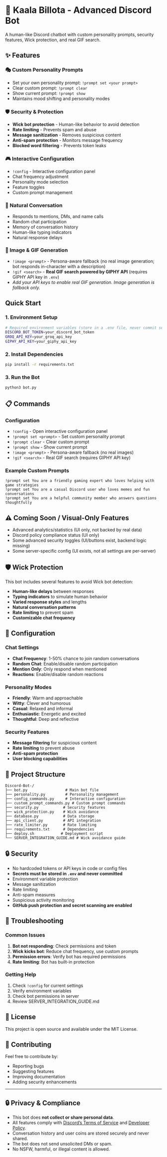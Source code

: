 # 🤖 Kaala Billota - Advanced Discord Bot

A human-like Discord chatbot with custom personality prompts, security features, Wick protection, and real GIF search.

## ✨ Features

### 🎭 Custom Personality Prompts
- Set your own personality prompt: `!prompt set <your prompt>`
- Clear custom prompt: `!prompt clear`
- Show current prompt: `!prompt show`
- Maintains mood shifting and personality modes

### 🛡️ Security & Protection
- **Wick bot protection** - Human-like behavior to avoid detection
- **Rate limiting** - Prevents spam and abuse
- **Message sanitization** - Removes suspicious content
- **Anti-spam protection** - Monitors message frequency
- **Blocked word filtering** - Prevents token leaks

### 🎮 Interactive Configuration
- `!config` - Interactive configuration panel
- Chat frequency adjustment
- Personality mode selection
- Feature toggles
- Custom prompt management

### 💬 Natural Conversation
- Responds to mentions, DMs, and name calls
- Random chat participation
- Memory of conversation history
- Human-like typing indicators
- Natural response delays

### 🎨 Image & GIF Generation
- `!image <prompt>` - Persona-aware fallback (no real image generation; bot responds in-character with a description)
- `!gif <search>` - **Real GIF search powered by GIPHY API** (requires GIPHY API key in `.env`)
- *Add your API keys to enable real GIF generation. Image generation is fallback only.*

##  Quick Start

### 1. Environment Setup
```bash
# Required environment variables (store in a .env file, never commit secrets)
DISCORD_BOT_TOKEN=your_discord_bot_token
GROQ_API_KEY=your_groq_api_key
GIPHY_API_KEY=your_giphy_api_key
```

### 2. Install Dependencies
```bash
pip install -r requirements.txt
```

### 3. Run the Bot
```bash
python3 bot.py
```

## 📋 Commands

### Configuration
- `!config` - Open interactive configuration panel
- `!prompt set <prompt>` - Set custom personality prompt
- `!prompt clear` - Clear custom prompt
- `!prompt show` - Show current prompt
- `!image <prompt>` - Persona-aware fallback (no real images)
- `!gif <search>` - Real GIF search (requires GIPHY API key)

### Example Custom Prompts
```
!prompt set You are a friendly gaming expert who loves helping with game strategies
!prompt set You are a casual Discord user who loves memes and fun conversations
!prompt set You are a helpful community member who answers questions thoughtfully
```

## ⚠️ Coming Soon / Visual-Only Features
- Advanced analytics/statistics (UI only, not backed by real data)
- Discord policy compliance status (UI only)
- Some advanced security toggles (UI/buttons exist, backend logic missing)
- Some server-specific config (UI exists, not all settings are per-server)

## 🛡️ Wick Protection

This bot includes several features to avoid Wick bot detection:

- **Human-like delays** between responses
- **Typing indicators** to simulate human behavior
- **Varied response styles** and lengths
- **Natural conversation patterns**
- **Rate limiting** to prevent spam
- **Customizable chat frequency**

## 🔧 Configuration

### Chat Settings
- **Chat Frequency**: 1-50% chance to join random conversations
- **Random Chat**: Enable/disable random participation
- **Mention Only**: Only respond when mentioned
- **Reactions**: Enable/disable random reactions

### Personality Modes
- **Friendly**: Warm and approachable
- **Witty**: Clever and humorous
- **Casual**: Relaxed and informal
- **Enthusiastic**: Energetic and excited
- **Thoughtful**: Deep and reflective

### Security Features
- **Message filtering** for suspicious content
- **Rate limiting** to prevent abuse
- **Anti-spam protection**
- **User blocking capabilities**

## 📁 Project Structure

```
Discord-Bot-/
├── bot.py                 # Main bot file
├── personality.py         # Personality management
├── config_commands.py     # Interactive configuration
├── custom_prompt_commands.py # Custom prompt commands
├── security.py           # Security features
├── wick_protection.py    # Wick avoidance
├── database.py           # Data storage
├── api_client.py         # API integration
├── rate_limiter.py       # Rate limiting
├── requirements.txt      # Dependencies
├── deploy.sh            # Deployment script
└── SERVER_INTEGRATION_GUIDE.md # Wick avoidance guide
```

## 🔒 Security

- No hardcoded tokens or API keys in code or config files
- **Secrets must be stored in `.env` and never committed**
- Environment variable protection
- Message sanitization
- Rate limiting
- Anti-spam measures
- Suspicious activity monitoring
- **GitHub push protection and secret scanning are enabled**

## 🚨 Troubleshooting

### Common Issues
1. **Bot not responding**: Check permissions and token
2. **Wick kicks bot**: Reduce chat frequency, use custom prompts
3. **Permission errors**: Verify bot has required permissions
4. **Rate limiting**: Bot has built-in protection

### Getting Help
1. Check `!config` for current settings
2. Verify environment variables
3. Check bot permissions in server
4. Review SERVER_INTEGRATION_GUIDE.md

## 📝 License

This project is open source and available under the MIT License.

## 🤝 Contributing

Feel free to contribute by:
- Reporting bugs
- Suggesting features
- Improving documentation
- Adding security enhancements

---

## 🔒 Privacy & Compliance

- This bot does **not collect or share personal data**.
- All features comply with [Discord’s Terms of Service](https://discord.com/terms) and [Developer Policy](https://discord.com/developers/docs/policies-and-agreements/developer-policy).
- Conversation history and user coins are stored securely and never shared.
- The bot does not send unsolicited DMs or spam.
- No NSFW, harmful, or illegal content is allowed.
